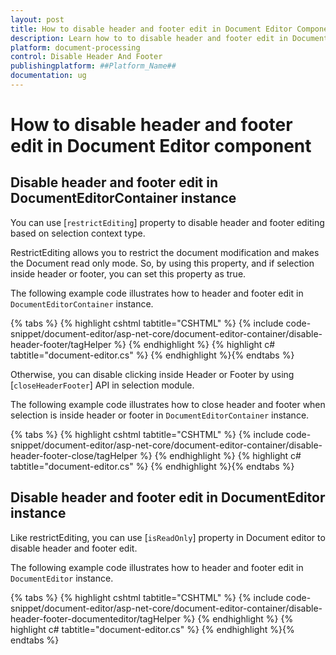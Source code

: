 ```yaml
---
layout: post
title: How to disable header and footer edit in Document Editor Component
description: Learn how to to disable header and footer edit in Document from the Syncfusion Document Editor component of Syncfusion Essential JS2 and more.
platform: document-processing
control: Disable Header And Footer
publishingplatform: ##Platform_Name##
documentation: ug
---
```


# How to disable header and footer edit in  Document Editor component

## Disable header and footer edit in DocumentEditorContainer instance

You can use [`restrictEditing`] property to disable header and footer editing based on selection context type.

RestrictEditing allows you to restrict the document modification and makes the Document read only mode. So, by using this property, and if selection inside header or footer, you can set this property as true.

The following example code illustrates how to header and footer edit in `DocumentEditorContainer` instance.


{% tabs %}
{% highlight cshtml tabtitle="CSHTML" %}
{% include code-snippet/document-editor/asp-net-core/document-editor-container/disable-header-footer/tagHelper %}
{% endhighlight %}
{% highlight c# tabtitle="document-editor.cs" %}
{% endhighlight %}{% endtabs %}

Otherwise, you can disable clicking inside Header or Footer by using [`closeHeaderFooter`] API in selection module.

The following example code illustrates how to close header and footer when selection is inside header or footer in `DocumentEditorContainer` instance.


{% tabs %}
{% highlight cshtml tabtitle="CSHTML" %}
{% include code-snippet/document-editor/asp-net-core/document-editor-container/disable-header-footer-close/tagHelper %}
{% endhighlight %}
{% highlight c# tabtitle="document-editor.cs" %}
{% endhighlight %}{% endtabs %}


## Disable header and footer edit in DocumentEditor instance

Like restrictEditing, you can use [`isReadOnly`] property in Document editor to disable header and footer edit.

The following example code illustrates how to header and footer edit in `DocumentEditor` instance.


{% tabs %}
{% highlight cshtml tabtitle="CSHTML" %}
{% include code-snippet/document-editor/asp-net-core/document-editor-container/disable-header-footer-documenteditor/tagHelper %}
{% endhighlight %}
{% highlight c# tabtitle="document-editor.cs" %}
{% endhighlight %}{% endtabs %}

